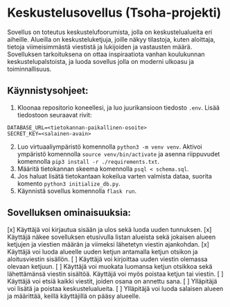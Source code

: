 # Keskustelusovellus (Tsoha-projekti)

Sovellus on toteutus keskustelufoorumista, jolla on keskustelualueita eri aiheille. Alueilla on keskusteluketjuja, joille näkyy tilastoja, kuten aloittaja, tietoja viimeisimmästä viestistä ja lukijoiden ja vastausten määrä. Sovelluksen tarkoituksena on ottaa inspiraatiota vanhan koulukunnan keskustelupalstoista, ja luoda sovellus jolla on moderni ulkoasu ja toiminnallisuus.

## Käynnistysohjeet:

1. Kloonaa repositorio koneellesi, ja luo juurikansioon tiedosto `.env`. Lisää tiedostoon seuraavat rivit:
```
DATABASE_URL=<tietokannan-paikallinen-osoite>
SECRET_KEY=<salainen-avain>
```
2. Luo virtuaaliympäristö komennolla `python3 -m venv venv`. Aktivoi ympäristö komennolla `source venv/bin/activate` ja asenna riippuvudet komennolla `pip3 install -r ./requirements.txt`.
3. Määritä tietokannan skeema komennolla `psql < schema.sql`.
4. Jos haluat lisätä tietokantaan kokeilua varten valmista dataa, suorita komento `python3 initialize_db.py`.
5. Käynnistä sovellus komennolla `flask run`.

## Sovelluksen ominaisuuksia:

 [x] Käyttäjä voi kirjautua sisään ja ulos sekä luoda uuden tunnuksen.
 [x] Käyttäjä näkee sovelluksen etusivulla listan alueista sekä jokaisen alueen ketjujen ja viestien määrän ja viimeksi lähetetyn viestin ajankohdan.
 [x] Käyttäjä voi luoda alueelle uuden ketjun antamalla ketjun otsikon ja aloitusviestin sisällön.
 [ ] Käyttäjä voi kirjoittaa uuden viestin olemassa olevaan ketjuun.
 [ ] Käyttäjä voi muokata luomansa ketjun otsikkoa sekä lähettämänsä viestin sisältöä. Käyttäjä voi myös poistaa ketjun tai viestin.
 [ ] Käyttäjä voi etsiä kaikki viestit, joiden osana on annettu sana.
 [ ] Ylläpitäjä voi lisätä ja poistaa keskustelualueita.
 [ ] Ylläpitäjä voi luoda salaisen alueen ja määrittää, keillä käyttäjillä on pääsy alueelle.
